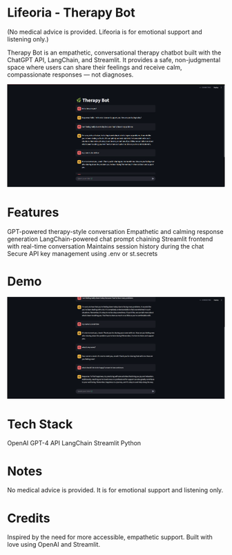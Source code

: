 # Lifeoria - Therapy Bot

(No medical advice is provided. Lifeoria is for emotional support and listening only.)

Therapy Bot is an empathetic, conversational therapy chatbot built with the ChatGPT API, LangChain, and Streamlit. It provides a safe, non-judgmental space where users can share their feelings and receive calm, compassionate responses — not diagnoses.

![1](1.png)

# Features

GPT-powered therapy-style conversation
Empathetic and calming response generation
LangChain-powered chat prompt chaining
Streamlit frontend with real-time conversation
Maintains session history during the chat
Secure API key management using .env or st.secrets

# Demo

![2](2.png)

# Tech Stack

OpenAI GPT-4 API
LangChain
Streamlit
Python

# Notes

No medical advice is provided. It is for emotional support and listening only.

# Credits

Inspired by the need for more accessible, empathetic support.
Built with love using OpenAI and Streamlit.
